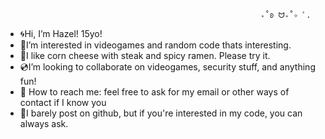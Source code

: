                                                              ₊˚ʚ ᗢ₊˚✧ ﾟ. 
- 🌀Hi, I’m Hazel! 15yo!
- 🫧I’m interested in videogames and random code thats interesting.
- 🍥I like corn cheese with steak and spicy ramen. Please try it.
- 💿I’m looking to collaborate on videogames, security stuff, and anything fun!
- 💌 How to reach me: feel free to ask for my email or other ways of contact if I know you
- 🍓I barely post on github, but if you're interested in my code, you can always ask. 
